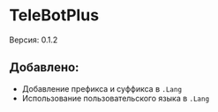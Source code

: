 # TeleBotPlus
Версия: 0.1.2
## Добавлено:
- Добавление префикса и суффикса в `.Lang`
- Использование пользовательского языка в `.Lang`